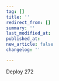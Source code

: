 ```yaml
---
tag: []
title: ''
redirect_from: []
summary: ''
last_modified_at: 
published_at: 
new_article: false
changelog: ''

---
```

Deploy 272